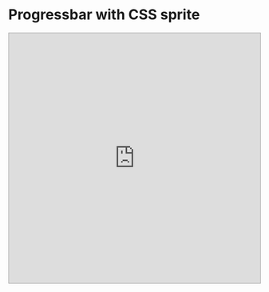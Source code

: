 # Progressbar with CSS sprite

<iframe src="http://all-user.github.io/progressbar/index.html" style="width: 100%; height: 500px; border: 1px solid #aaa;"></iframe>

